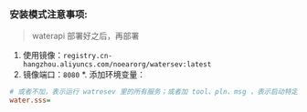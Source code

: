 
### 安装模式注意事项:

> waterapi 部署好之后，再部署 

1. 使用镜像：`registry.cn-hangzhou.aliyuncs.com/noearorg/watersev:latest`
2. 镜像端口：`8080`
*. 添加环境变量：
```ini
# 或者不加，表示运行 watresev 里的所有服务；或者加 tool、pln、msg ，表示启动特定子服务
water.sss=
```   


